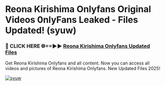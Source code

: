 # Reona Kirishima Onlyfans Original Videos 0nlyFans Leaked - Files Updated! (syuw)

<h3>🔴 CLICK HERE 🌐==►► <a href="https://tinyurl.com/2m67pmp6" rel="nofollow">Reona Kirishima Onlyfans Updated Files</a></h3>

Get Reona Kirishima Onlyfans and all content. Now you can access all videos and pictures of Reona Kirishima Onlyfans. New Updated Files 2025!

[![syuw](https://i.imgur.com/H4QAA4z.gif)](https://tinyurl.com/2m67pmp6)
